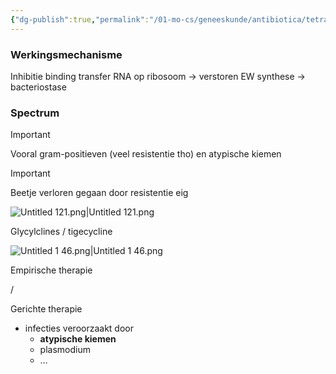 ```yaml
---
{"dg-publish":true,"permalink":"/01-mo-cs/geneeskunde/antibiotica/tetracyclines/","noteIcon":"","created":"2024-11-24T10:57:24.487+01:00","updated":"2024-12-29T13:58:43.320+01:00"}
---
```


### Werkingsmechanisme

Inhibitie binding transfer RNA op ribosoom → verstoren EW synthese → bacteriostase

### Spectrum

> [!important]  
> Vooral gram-positieven (veel resistentie tho) en atypische kiemen  
  
> [!important]  
> Beetje verloren gegaan door resistentie eig  

  

![Untitled 121.png|Untitled 121.png](/img/user/06%20Toolkit/Files/Untitled%20121.png)

Glycylclines / tigecycline

![Untitled 1 46.png|Untitled 1 46.png](/img/user/06%20Toolkit/Files/Untitled%201%2046.png)

Empirische therapie

/

  

Gerichte therapie

- infecties veroorzaakt door
    - **atypische kiemen**
    - plasmodium
    - …